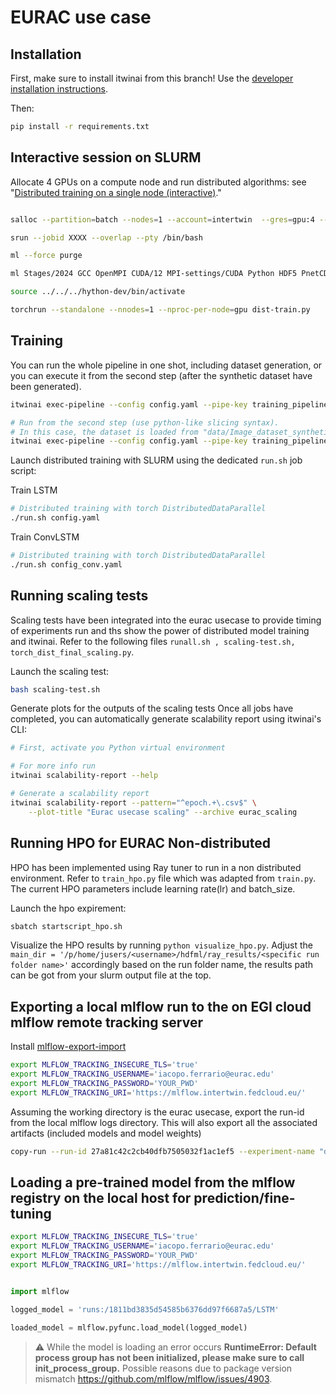 # EURAC use case

## Installation

First, make sure to install itwinai from this branch!
Use the [developer installation instructions](https://github.com/interTwin-eu/itwinai/tree/usecase_eurac?tab=readme-ov-file#installation-for-developers).

Then:

```bash
pip install -r requirements.txt
```

## Interactive session on SLURM

Allocate 4 GPUs on a compute node and run distributed algorithms:
see "[Distributed training on a single node (interactive)](https://github.com/interTwin-eu/itwinai/tree/main/tutorials/distributed-ml/torch-tutorial-0-basics#distributed-training-on-a-single-node-interactive)."

```bash

salloc --partition=batch --nodes=1 --account=intertwin  --gres=gpu:4 --time=1:59:00

srun --jobid XXXX --overlap --pty /bin/bash

ml --force purge

ml Stages/2024 GCC OpenMPI CUDA/12 MPI-settings/CUDA Python HDF5 PnetCDF libaio mpi4py

source ../../../hython-dev/bin/activate

torchrun --standalone --nnodes=1 --nproc-per-node=gpu dist-train.py

```

## Training

You can run the whole pipeline in one shot, including dataset generation, or you can
execute it from the second step (after the synthetic dataset have been generated).

```bash
itwinai exec-pipeline --config config.yaml --pipe-key training_pipeline

# Run from the second step (use python-like slicing syntax).
# In this case, the dataset is loaded from "data/Image_dataset_synthetic_64x64.pkl"
itwinai exec-pipeline --config config.yaml --pipe-key training_pipeline --steps 1:
```

Launch distributed training with SLURM using the dedicated `run.sh` job script:

Train LSTM

```bash
# Distributed training with torch DistributedDataParallel
./run.sh config.yaml
```

Train ConvLSTM

```bash
# Distributed training with torch DistributedDataParallel
./run.sh config_conv.yaml
```

## Running scaling tests
Scaling tests have been integrated into the eurac usecase to provide timing of experiments run and ths show the power of distributed model training and itwinai. Refer to the following files `runall.sh , scaling-test.sh, torch_dist_final_scaling.py`.

Launch the scaling test:

```bash
bash scaling-test.sh
```

Generate plots for the outputs of the scaling tests
Once all jobs have completed, you can automatically generate scalability report
using itwinai's CLI:

```bash
# First, activate you Python virtual environment

# For more info run
itwinai scalability-report --help

# Generate a scalability report
itwinai scalability-report --pattern="^epoch.+\.csv$" \
    --plot-title "Eurac usecase scaling" --archive eurac_scaling
```


## Running HPO for EURAC Non-distributed

HPO has been implemented using Ray tuner to run in a non distributed environment. Refer to `train_hpo.py` file which was adapted from `train.py`. The current HPO parameters include learning rate(lr) and batch_size. 

Launch the hpo expirement:

```bash
sbatch startscript_hpo.sh
```

Visualize the HPO results by running `python visualize_hpo.py`. Adjust the `main_dir = '/p/home/jusers/<username>/hdfml/ray_results/<specific run folder name>'` accordingly based on the run folder name, the results path can be got from your slurm output file at the top.

## Exporting a local mlflow run to the on EGI cloud mlflow remote tracking server

Install [mlflow-export-import](https://github.com/mlflow/mlflow-export-import)

```bash
export MLFLOW_TRACKING_INSECURE_TLS='true'
export MLFLOW_TRACKING_USERNAME='iacopo.ferrario@eurac.edu'
export MLFLOW_TRACKING_PASSWORD='YOUR_PWD'
export MLFLOW_TRACKING_URI='https://mlflow.intertwin.fedcloud.eu/'
```

Assuming the working directory is the eurac usecase, export the run-id from the local mlflow logs directory. This will also export all the associated artifacts (included models and model weights)


```bash
copy-run --run-id 27a81c42c2cb40dfb7505032f1ac1ef5 --experiment-name "drought use case lstm" --src-mlflow-uri mllogs/mlflow --dst-mlflow-uri https://mlflow.intertwin.fedcloud.eu/
```

## Loading a pre-trained model from the mlflow registry on the local host for prediction/fine-tuning

```bash
export MLFLOW_TRACKING_INSECURE_TLS='true'
export MLFLOW_TRACKING_USERNAME='iacopo.ferrario@eurac.edu'
export MLFLOW_TRACKING_PASSWORD='YOUR_PWD'
export MLFLOW_TRACKING_URI='https://mlflow.intertwin.fedcloud.eu/'
```

```python

import mlflow

logged_model = 'runs:/1811bd3835d54585b6376dd97f6687a5/LSTM'

loaded_model = mlflow.pyfunc.load_model(logged_model)

```

> :warning: While the model is loading an error occurs **RuntimeError: Default process group has not been initialized, please make sure to call init_process_group.**
> Possible reasons due to package version mismatch https://github.com/mlflow/mlflow/issues/4903.